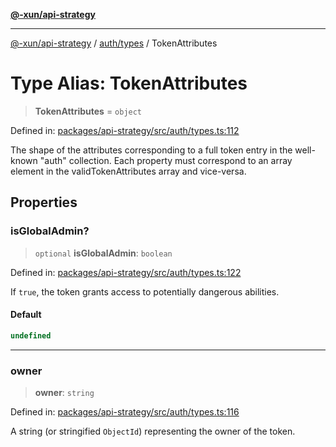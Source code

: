 [**@-xun/api-strategy**](../../../README.md)

***

[@-xun/api-strategy](../../../README.md) / [auth/types](../README.md) / TokenAttributes

# Type Alias: TokenAttributes

> **TokenAttributes** = `object`

Defined in: [packages/api-strategy/src/auth/types.ts:112](https://github.com/Xunnamius/api-utils/blob/3905fc4975c9f15e022202427b124cf715fcf3dc/packages/api-strategy/src/auth/types.ts#L112)

The shape of the attributes corresponding to a full token entry in the
well-known "auth" collection. Each property must correspond to an array
element in the validTokenAttributes array and vice-versa.

## Properties

### isGlobalAdmin?

> `optional` **isGlobalAdmin**: `boolean`

Defined in: [packages/api-strategy/src/auth/types.ts:122](https://github.com/Xunnamius/api-utils/blob/3905fc4975c9f15e022202427b124cf715fcf3dc/packages/api-strategy/src/auth/types.ts#L122)

If `true`, the token grants access to potentially dangerous abilities.

#### Default

```ts
undefined
```

***

### owner

> **owner**: `string`

Defined in: [packages/api-strategy/src/auth/types.ts:116](https://github.com/Xunnamius/api-utils/blob/3905fc4975c9f15e022202427b124cf715fcf3dc/packages/api-strategy/src/auth/types.ts#L116)

A string (or stringified `ObjectId`) representing the owner of the token.
